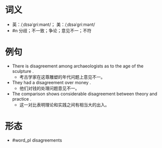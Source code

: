 # 词义
- 英：/ˌdɪsəˈɡriːmənt/； 美：/ˌdɪsəˈɡriːmənt/
- #n 分歧；不一致；争论；意见不一；不符
# 例句
- There is disagreement among archaeologists as to the age of the sculpture .
	- 考古学家在这尊雕塑的年代问题上意见不一。
- They had a disagreement over money .
	- 他们对钱的处理问题意见不一。
- The comparison shows considerable disagreement between theory and practice .
	- 这一对比表明理论和实践之间有相当大的出入。
# 形态
- #word_pl disagreements
